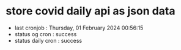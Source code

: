 # store covid daily api as json data

- last cronjob : Thursday, 01 February 2024 00:56:15
- status og cron : success
- status daily cron : success
      
      